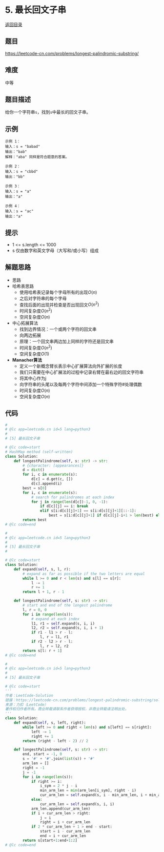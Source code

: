 # 5. 最长回文子串
[返回目录](../README.md)




## 题目
https://leetcode-cn.com/problems/longest-palindromic-substring/

## 难度
中等  
  
## 题目描述
给你一个字符串`s`，找到`s`中最长的回文子串。  
  
## 示例
```
示例 1：
输入：s = "babad"
输出："bab"
解释："aba" 同样是符合题意的答案。

示例 2：
输入：s = "cbbd"
输出："bb"

示例 3：
输入：s = "a"
输出："a"

示例 4：
输入：s = "ac"
输出："a"
```
  
## 提示
- 1 <= s.length <= 1000  
- s 仅由数字和英文字母（大写和/或小写）组成  
  
## 解题思路 
- 思路  
- 哈希表思路  
  - 使用哈希表记录每个字母所有的出现$O(n)$
  - 之后对字符串的每个字母
  - 查找后面的出现并检查是否出现回文$O(n^2)$
  - 时间复杂度$O(n^2)$
  - 空间复杂度$O(n)$
- 中心拓展算法
  - 找到边界情况：一个或两个字符的回文串
  - 向两边拓展
  - 原理：一个回文串两边加上同样的字符还是回文串
  - 时间复杂度$O(n^2)$
  - 空间复杂度$O(1)$
- **Manacher算法**
  - 定义一个新概念臂长表示中心扩展算法向外扩展的长度
  - 我们只需要在中心扩展法的过程中记录右臂在最右边的回文字符串
  - 将其中心作为j
  - 向字符串的头尾以及每两个字符中间添加一个特殊字符#处理偶数
  - 时间复杂度$O(n)$
  - 空间复杂度$O(n)$
  
## 代码
```py
#
# @lc app=leetcode.cn id=5 lang=python3
#
# [5] 最长回文子串

# @lc code=start
# HashMap method (self-written)
class Solution:
    def longestPalindrome(self, s: str) -> str:
        # {character: [appearances]}
        d = dict()
        for i, c in enumerate(s):
            d[c] = d.get(c, [])
            d[c].append(i)
        best = s[0]
        for i, c in enumerate(s):
            # search for palindromes at each index
            for j in range(len(d[c])-1, 0, -1):
                if d[c][j] == i: break
                elif s[i:d[c][j]+1] == s[i:d[c][j]+1][::-1]:
                    best = s[i:d[c][j]+1] if d[c][j]-i+1 > len(best) else best
        return best
# @lc code=end


```  
``` py
#
# @lc app=leetcode.cn id=5 lang=python3
#
# [5] 最长回文子串
#

# @lc code=start
class Solution:
    def expand(self, s, l, r):
        # expand as far as possible if the two letters are equal
        while l >= 0 and r < len(s) and s[l] == s[r]:
            l -= 1
            r += 1
        return l + 1, r - 1

    def longestPalindrome(self, s: str) -> str:
        # start and end of the longest palindrome
        l, r = 0, 0
        for i in range(len(s)):
            # expand at each index
            l1, r1 = self.expand(s, i, i)
            l2, r2 = self.expand(s, i, i + 1)
            if r1 - l1 > r - l:
                l, r = l1, r1
            if r2 - l2 > r - l:
                l, r = l2, r2
        return s[l: r + 1]
# @lc code=end


```  
```py
#
# @lc app=leetcode.cn id=5 lang=python3
#
# [5] 最长回文子串

# @lc code=start
'''
作者：LeetCode-Solution
链接：https://leetcode-cn.com/problems/longest-palindromic-substring/solution/zui-chang-hui-wen-zi-chuan-by-leetcode-solution/
来源：力扣（LeetCode）
著作权归作者所有。商业转载请联系作者获得授权，非商业转载请注明出处。
'''
class Solution:
    def expand(self, s, left, right):
        while left >= 0 and right < len(s) and s[left] == s[right]:
            left -= 1
            right += 1
        return (right - left - 2) // 2

    def longestPalindrome(self, s: str) -> str:
        end, start = -1, 0
        s = '#' + '#'.join(list(s)) + '#'
        arm_len = []
        right = -1
        j = -1
        for i in range(len(s)):
            if right >= i:
                i_sym = 2 * j - i
                min_arm_len = min(arm_len[i_sym], right - i)
                cur_arm_len = self.expand(s, i - min_arm_len, i + min_arm_len)
            else:
                cur_arm_len = self.expand(s, i, i)
            arm_len.append(cur_arm_len)
            if i + cur_arm_len > right:
                j = i
                right = i + cur_arm_len
            if 2 * cur_arm_len + 1 > end - start:
                start = i - cur_arm_len
                end = i + cur_arm_len
        return s[start+1:end+1:2]
# @lc code=end


```
  